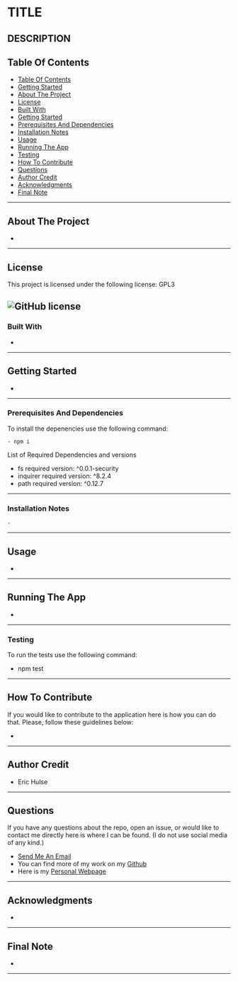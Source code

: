 
# TITLE 
DESCRIPTION
--- 

## Table Of Contents
<!-- TABLE OF CONTENTS -->
* [Table Of Contents](#table-of-contents)
* [Getting Started](#getting-started)
* [About The Project](#about-the-project)
* [License](#license)
* [Built With](#built-with)
* [Getting Started](#getting-started)
* [Prerequisites And Dependencies](#prerequisites-and-dependencies)
* [Installation Notes](#installation-notes)
* [Usage](#usage)
* [Running The App](#running-the-app)
* [Testing](#testing)
* [How To Contribute](#how-to-contribute)
* [Questions](#questions)
* [Author Credit](#author-credit)
* [Acknowledgments](#acknowledgments)
* [Final Note](#final-note)

---

## About The Project <a href="#about-the-project"></a>
<!-- About the Project - Full Description -->
-
---

## License<a href="#License"></a>
This project is licensed under the following license: GPL3

![GitHub license](https://img.shields.io/badge/license-GPL3-blue.svg)
---

### Built With <a href="#built-with"></a>
-
---

## Getting Started <a href="#getting-started"></a>
<!-- Getting Started  -->
-
---

### Prerequisites And Dependencies <a href="#prerequisites-and-dependencies"></a>
To install the depenencies use the following command:
```
- npm i
```

List of Required Dependencies and versions
- fs required version: ^0.0.1-security
- inquirer required version: ^8.2.4
- path required version: ^0.12.7

---

### Installation Notes <a href="#installation-notes"></a>
```
- 
```
---

## Usage <a href="#usage"></a>
<!-- Usage - What is needed to use the application? -->
-
---





## Running The App <a href="#running-the-app"></a>
<!-- Running - What is needed to running the application? -->
-
---

### Testing <a href="#testing"></a>
To run the tests use the following command:
- npm test
---

## How To Contribute <a href="#how-to-contribute"></a>
If you would like to contribute to the application here is how you can do that. 
Please, follow these guidelines below:

- 
---

## Author Credit <a href="#author-credit"></a>
- Eric Hulse
---

## Questions <a href="#questions"></a>
If you have any questions about the repo, open an issue, or would like to contact me directly here is where I can be found.
(I do not use social media of any kind.)

  - <a href="mailto:EMAIL@HOST.COM">Send Me An Email</a>
  - You can find more of my work on my [Github](https://github.com/sempercuriosus/)
  - Here is my <a href="https://sempercuriosus.github.io/PortfolioChallenge/">Personal Webpage</a>

---

## Acknowledgments <a href="#acknowledgments"></a>
<!-- Acknowledgments -->
-
---

## Final Note <a href="#final-note"></a>
<!-- Final Note -->
-
---

